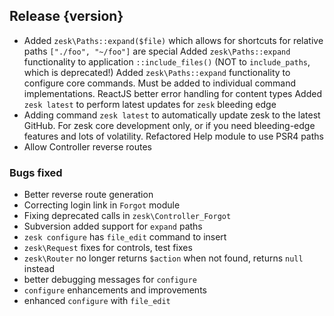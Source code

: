 ## Release {version}

- Added `zesk\Paths::expand($file)` which allows for shortcuts for relative paths `["./foo", "~/foo"]` are special Added `zesk\Paths::expand` functionality to application `::include_files()` (NOT to `include_paths`, which is deprecated!) Added `zesk\Paths::expand` functionality to configure core commands. Must be added to individual command implementations. ReactJS better error handling for content types Added `zesk latest` to perform latest updates for `zesk` bleeding edge
- Adding command `zesk latest` to automatically update zesk to the latest GitHub. For zesk core development only, or if you need bleeding-edge features and lots of volatility. Refactored Help module to use PSR4 paths
- Allow Controller reverse routes

### Bugs fixed

- Better reverse route generation
- Correcting login link in `Forgot` module
- Fixing deprecated calls in `zesk\Controller_Forgot`
- Subversion added support for `expand` paths
- `zesk configure` has `file_edit` command to insert
- `zesk\Request` fixes for controls, test fixes
- `zesk\Router` no longer returns `$action` when not found, returns `null` instead
- better debugging messages for `configure`
- `configure` enhancements and improvements
- enhanced `configure` with `file_edit`

<!-- Generated automatically by release-zesk.sh, beware editing! -->

